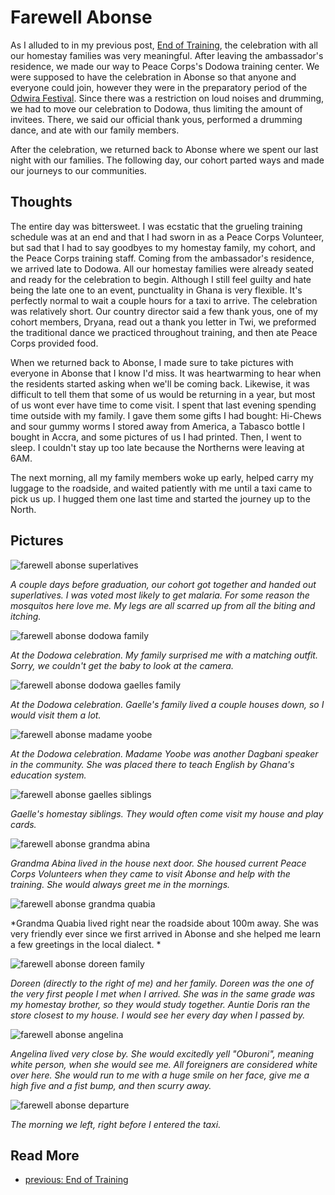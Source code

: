 # Farewell Abonse
As I alluded to in my previous post, [End of Training](/end_of_training.md), the celebration with all our homestay families was very meaningful. After leaving the ambassador's residence, we made our way to Peace Corps's Dodowa training center. We were supposed to have the celebration in Abonse so that anyone and everyone could join, however they were in the preparatory period of the [Odwira Festival](). Since there was a restriction on loud noises and drumming, we had to move our celebration to Dodowa, thus limiting the amount of invitees. There, we said our official thank yous, performed a drumming dance, and ate with our family members.

After the celebration, we returned back to Abonse where we spent our last night with our families. The following day, our cohort parted ways and made our journeys to our communities.

## Thoughts

The entire day was bittersweet. I was ecstatic that the grueling training schedule was at an end and that I had sworn in as a Peace Corps Volunteer, but sad that I had to say goodbyes to my homestay family, my cohort, and the Peace Corps training staff. Coming from the ambassador's residence, we arrived late to Dodowa. All our homestay families were already seated and ready for the celebration to begin. Although I still feel guilty and hate being the late one to an event, punctuality in Ghana is very flexible. It's perfectly normal to wait a couple hours for a taxi to arrive. The celebration was relatively short. Our country director said a few thank yous, one of my cohort members, Dryana, read out a thank you letter in Twi, we preformed the traditional dance we practiced throughout training, and then ate Peace Corps provided food.

When we returned back to Abonse, I made sure to take pictures with everyone in Abonse that I know I'd miss. It was heartwarming to hear when the residents started asking when we'll be coming back. Likewise, it was difficult to tell them that some of us would be returning in a year, but most of us wont ever have time to come visit. I spent that last evening spending time outside with my family. I gave them some gifts I had bought: Hi-Chews and sour gummy worms I stored away from America, a Tabasco bottle I bought in Accra, and some pictures of us I had printed. Then, I went to sleep. I couldn't stay up too late because the Northerns were leaving at 6AM.

The next morning, all my family members woke up early, helped carry my luggage to the roadside, and waited patiently with me until a taxi came to pick us up. I hugged them one last time and started the journey up to the North.

## Pictures

![farewell abonse superlatives](/images/farewell_abonse/superlatives.png)

*A couple days before graduation, our cohort got together and handed out superlatives. I was voted most likely to get malaria. For some reason the mosquitos here love me. My legs are all scarred up from all the biting and itching.*

![farewell abonse dodowa family](/images/farewell_abonse/dodowa_family.png)

*At the Dodowa celebration. My family surprised me with a matching outfit. Sorry, we couldn't get the baby to look at the camera.*

![farewell abonse dodowa gaelles family](/images/farewell_abonse/dodowa_gaelles_family.png)

*At the Dodowa celebration. Gaelle's family lived a couple houses down, so I would visit them a lot.*

![farewell abonse madame yoobe](/images/farewell_abonse/madame_yoobe.png)

*At the Dodowa celebration. Madame Yoobe was another Dagbani speaker in the community. She was placed there to teach English by Ghana's education system.*

![farewell abonse gaelles siblings](/images/farewell_abonse/gaelles_siblings.png)

*Gaelle's homestay siblings. They would often come visit my house and play cards.*

![farewell abonse grandma abina](/images/farewell_abonse/grandma_abina.png)

*Grandma Abina lived in the house next door. She housed current Peace Corps Volunteers when they came to visit Abonse and help with the training. She would always greet me in the mornings.*

![farewell abonse grandma quabia](/images/farewell_abonse/grandma_quabia.png)

*Grandma Quabia lived right near the roadside about 100m away. She was very friendly ever since we first arrived in Abonse and she helped me learn a few greetings in the local dialect. *


![farewell abonse doreen family](/images/farewell_abonse/doreen_family.png)

*Doreen (directly to the right of me) and her family. Doreen was the one of the very first people I met when I arrived. She was in the same grade was my homestay brother, so they would study together. Auntie Doris ran the store closest to my house. I would see her every day when I passed by.*

![farewell abonse angelina](/images/farewell_abonse/angelina.png)

*Angelina lived very close by. She would excitedly yell "Oburoni", meaning white person, when she would see me. All foreigners are considered white over here. She would run to me with a huge smile on her face, give me a high five and a fist bump, and then scurry away.*

![farewell abonse departure](/images/farewell_abonse/departure.png)

*The morning we left, right before I entered the taxi.*

## Read More
 - [previous: End of Training](/end_of_training.md)
